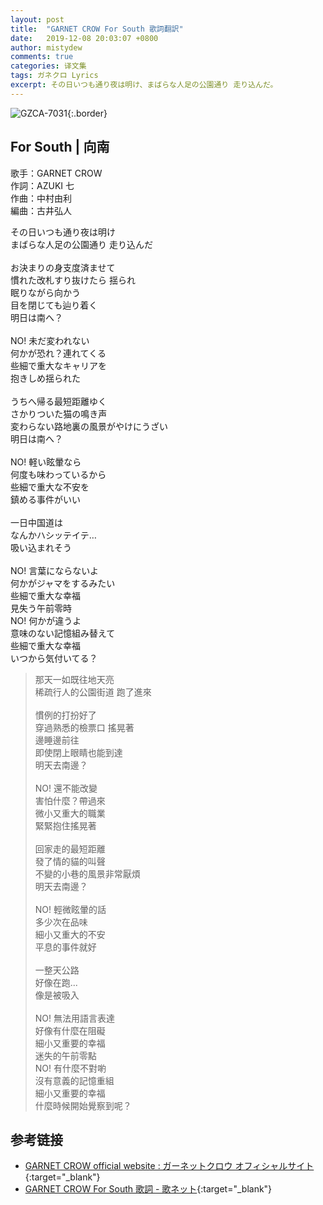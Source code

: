 ```yaml
---
layout: post
title:  "GARNET CROW For South 歌詞翻訳"
date:   2019-12-08 20:03:07 +0800
author: mistydew
comments: true
categories: 译文集
tags: ガネクロ Lyrics
excerpt: その日いつも通り夜は明け、まばらな人足の公園通り 走り込んだ。
---
```

![GZCA-7031](https://crowsub.github.io/assets/images/discography/single/GZCA-7031.jpg){:.border}

## For South | 向南

歌手：GARNET CROW<br>
作詞：AZUKI 七<br>
作曲：中村由利<br>
編曲：古井弘人

<div class="lyric-original">
<p>
その日いつも通り夜は明け<br>
まばらな人足の公園通り 走り込んだ<br>
<br>
お決まりの身支度済ませて<br>
慣れた改札すり抜けたら 揺られ<br>
眠りながら向かう<br>
目を閉じても辿り着く<br>
明日は南へ？<br>
<br>
NO! 未だ変われない<br>
何かが恐れ？連れてくる<br>
些細で重大なキャリアを<br>
抱きしめ揺られた<br>
<br>
うちへ帰る最短距離ゆく<br>
さかりついた猫の鳴き声<br>
変わらない路地裏の風景がやけにうざい<br>
明日は南へ？<br>
<br>
NO! 軽い眩暈なら<br>
何度も味わっているから<br>
些細で重大な不安を<br>
鎮める事件がいい<br>
<br>
一日中国道は<br>
なんかハシッテイテ…<br>
吸い込まれそう<br>
<br>
NO! 言葉にならないよ<br>
何かがジャマをするみたい<br>
些細で重大な幸福<br>
見失う午前零時<br>
NO! 何かが違うよ<br>
意味のない記憶組み替えて<br>
些細で重大な幸福<br>
いつから気付いてる？
</p>
</div>

<div class="lyric-translation">
<blockquote>
那天一如既往地天亮<br>
稀疏行人的公園街道 跑了進來<br>
<br>
慣例的打扮好了<br>
穿過熟悉的檢票口 搖晃著<br>
邊睡邊前往<br>
即使閉上眼睛也能到達<br>
明天去南邊？<br>
<br>
NO! 還不能改變<br>
害怕什麼？帶過來<br>
微小又重大的職業<br>
緊緊抱住搖晃著<br>
<br>
回家走的最短距離<br>
發了情的貓的叫聲<br>
不變的小巷的風景非常厭煩<br>
明天去南邊？<br>
<br>
NO! 輕微眩暈的話<br>
多少次在品味<br>
細小又重大的不安<br>
平息的事件就好<br>
<br>
一整天公路<br>
好像在跑...<br>
像是被吸入<br>
<br>
NO! 無法用語言表達<br>
好像有什麼在阻礙<br>
細小又重要的幸福<br>
迷失的午前零點<br>
NO! 有什麼不對喲<br>
沒有意義的記憶重組<br>
細小又重要的幸福<br>
什麼時候開始覺察到呢？
</blockquote>
</div>

## 参考链接

* [GARNET CROW official website : ガーネットクロウ オフィシャルサイト](http://www.garnetcrow.com){:target="_blank"}
* [GARNET CROW For South 歌詞 - 歌ネット](https://www.uta-net.com/song/20151){:target="_blank"}

